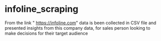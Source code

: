 # infoline_scraping
From the link " https://infoline.com"  data is been collected in CSV file and presented insights from this company data, for sales person looking to make decisions for their target  audience
